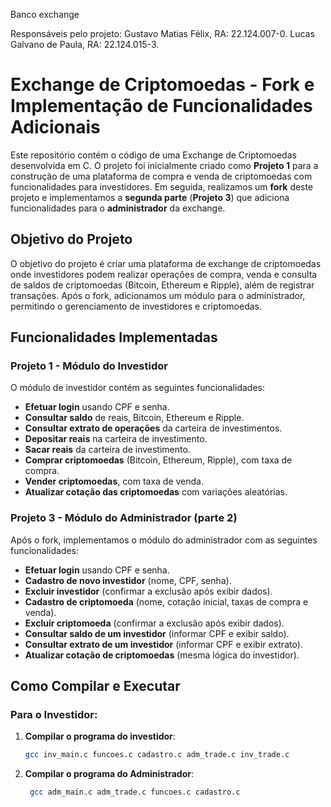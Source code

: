 Banco exchange

Responsáveis pelo projeto:
Gustavo Matias Félix, RA: 22.124.007-0.
Lucas Galvano de Paula, RA: 22.124.015-3.


# Exchange de Criptomoedas - Fork e Implementação de Funcionalidades Adicionais

Este repositório contém o código de uma Exchange de Criptomoedas desenvolvida em C. O projeto foi inicialmente criado como **Projeto 1** para a construção de uma plataforma de compra e venda de criptomoedas com funcionalidades para investidores. Em seguida, realizamos um **fork** deste projeto e implementamos a **segunda parte** (**Projeto 3**) que adiciona funcionalidades para o **administrador** da exchange.

## Objetivo do Projeto

O objetivo do projeto é criar uma plataforma de exchange de criptomoedas onde investidores podem realizar operações de compra, venda e consulta de saldos de criptomoedas (Bitcoin, Ethereum e Ripple), além de registrar transações. Após o fork, adicionamos um módulo para o administrador, permitindo o gerenciamento de investidores e criptomoedas.

## Funcionalidades Implementadas

### Projeto 1 - Módulo do Investidor

O módulo de investidor contém as seguintes funcionalidades:
- **Efetuar login** usando CPF e senha.
- **Consultar saldo** de reais, Bitcoin, Ethereum e Ripple.
- **Consultar extrato de operações** da carteira de investimentos.
- **Depositar reais** na carteira de investimento.
- **Sacar reais** da carteira de investimento.
- **Comprar criptomoedas** (Bitcoin, Ethereum, Ripple), com taxa de compra.
- **Vender criptomoedas**, com taxa de venda.
- **Atualizar cotação das criptomoedas** com variações aleatórias.

### Projeto 3 - Módulo do Administrador (parte 2)

Após o fork, implementamos o módulo do administrador com as seguintes funcionalidades:
- **Efetuar login** usando CPF e senha.
- **Cadastro de novo investidor** (nome, CPF, senha).
- **Excluir investidor** (confirmar a exclusão após exibir dados).
- **Cadastro de criptomoeda** (nome, cotação inicial, taxas de compra e venda).
- **Excluir criptomoeda** (confirmar a exclusão após exibir dados).
- **Consultar saldo de um investidor** (informar CPF e exibir saldo).
- **Consultar extrato de um investidor** (informar CPF e exibir extrato).
- **Atualizar cotação de criptomoedas** (mesma lógica do investidor).

## Como Compilar e Executar

### Para o Investidor:

1. **Compilar o programa do investidor**:
   ```bash
   gcc inv_main.c funcoes.c cadastro.c adm_trade.c inv_trade.c

2. **Compilar o programa do Administrador**:
   ```bash
    gcc adm_main.c adm_trade.c funcoes.c cadastro.c 

